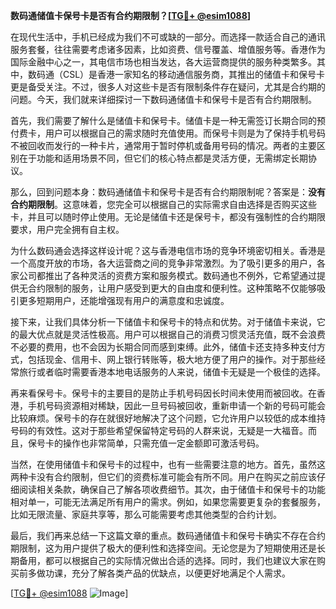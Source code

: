 **数码通储值卡保号卡是否有合约期限制？[[TG💪+ @esim1088](https://t.me/s/esim1088)]**

在现代生活中，手机已经成为我们不可或缺的一部分。而选择一款适合自己的通讯服务套餐，往往需要考虑诸多因素，比如资费、信号覆盖、增值服务等。香港作为国际金融中心之一，其电信市场也相当发达，各大运营商提供的服务种类繁多。其中，数码通（CSL）是香港一家知名的移动通信服务商，其推出的储值卡和保号卡更是备受关注。不过，很多人对这些卡是否有限制条件存在疑问，尤其是合约期的问题。今天，我们就来详细探讨一下数码通储值卡和保号卡是否有合约期限制。

首先，我们需要了解什么是储值卡和保号卡。储值卡是一种无需签订长期合同的预付费卡，用户可以根据自己的需求随时充值使用。而保号卡则是为了保持手机号码不被回收而发行的一种卡片，通常用于暂时停机或备用号码的情况。两者的主要区别在于功能和适用场景不同，但它们的核心特点都是灵活方便，无需绑定长期协议。

那么，回到问题本身：数码通储值卡和保号卡是否有合约期限制呢？答案是：**没有合约期限制**。这意味着，您完全可以根据自己的实际需求自由选择是否购买这些卡，并且可以随时停止使用。无论是储值卡还是保号卡，都没有强制性的合约期限要求，用户完全拥有自主权。

为什么数码通会选择这样设计呢？这与香港电信市场的竞争环境密切相关。香港是一个高度开放的市场，各大运营商之间的竞争非常激烈。为了吸引更多的用户，各家公司都推出了各种灵活的资费方案和服务模式。数码通也不例外，它希望通过提供无合约限制的服务，让用户感受到更大的自由度和便利性。这种策略不仅能够吸引更多短期用户，还能增强现有用户的满意度和忠诚度。

接下来，让我们具体分析一下储值卡和保号卡的特点和优势。对于储值卡来说，它的最大优点就是灵活性极高。用户可以根据自己的消费习惯灵活充值，既不会浪费不必要的费用，也不会因为长期合同而感到束缚。此外，储值卡还支持多种支付方式，包括现金、信用卡、网上银行转账等，极大地方便了用户的操作。对于那些经常旅行或者临时需要香港本地电话服务的人来说，储值卡无疑是一个极佳的选择。

再来看保号卡。保号卡的主要目的是防止手机号码因长时间未使用而被回收。在香港，手机号码资源相对稀缺，因此一旦号码被回收，重新申请一个新的号码可能会比较麻烦。保号卡的存在就很好地解决了这个问题，它允许用户以较低的成本维持号码的有效性。这对于那些希望保留特定号码的人群来说，无疑是一大福音。而且，保号卡的操作也非常简单，只需充值一定金额即可激活号码。

当然，在使用储值卡和保号卡的过程中，也有一些需要注意的地方。首先，虽然这两种卡没有合约限制，但它们的资费标准可能会有所不同。用户在购买之前应该仔细阅读相关条款，确保自己了解各项收费细节。其次，由于储值卡和保号卡的功能相对单一，可能无法满足所有用户的需求。例如，如果您需要更复杂的套餐服务，比如无限流量、家庭共享等，那么可能需要考虑其他类型的合约计划。

最后，我们再来总结一下这篇文章的重点。数码通储值卡和保号卡确实不存在合约期限制，这为用户提供了极大的便利性和选择空间。无论您是为了短期使用还是长期备用，都可以根据自己的实际情况做出合适的选择。同时，我们也建议大家在购买前多做功课，充分了解各类产品的优缺点，以便更好地满足个人需求。

[[TG💪+ @esim1088](https://t.me/s/esim1088) ![Image](https://i.postimg.cc/4NQfJmqS/Snipaste-2025-05-13-00-14-12.png)]